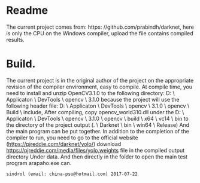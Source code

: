 # Readme
The current project comes from: https: //github.com/prabindh/darknet, here is only the CPU on the Windows compiler, upload the file contains compiled results.

# Build.
The current project is in the original author of the project on the appropriate revision of the compiler environment, easy to compile. At compile time, you need to install and unzip OpenCV3.1.0 to the following directory: D: \ Applicaton \ DevTools \ opencv \ 3.1.0 because the project will use the following header file: D: \ Applicaton \ DevTools \ opencv \ 3.1.0 \ opencv \ Build \ include,
After compiling, copy opencv_world310.dll under the D: \ Applicaton \ DevTools \ opencv \ 3.1.0 \ opencv \ build \ x64 \ vc14 \ bin to the directory of the project output (. \ Darknet \ bin \ win64 \ Release) And the main program can be put together. In addition to the completion of the compiler to run, you need to go to the official website (https://pjreddie.com/darknet/yolo/) download https://pjreddie.com/media/files/yolo.weights file in the compiled output directory Under data. And then directly in the folder to open the main test program arapaho.exe can.


	sindrol (email: china-psu@hotmail.com) 2017-07-22
